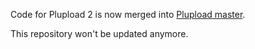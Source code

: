 Code for Plupload 2 is now merged into [Plupload master](https://github.com/moxiecode/plupload).

This repository won't be updated anymore.
